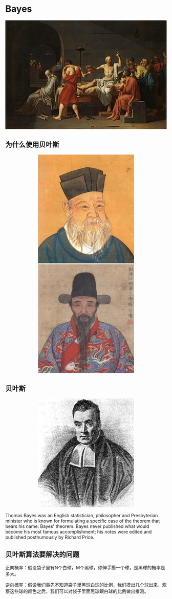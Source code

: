 # Bayes

<p align="center">
    <img src = './img/01.png' width = 600px height = 340px>
</p>

## 为什么使用贝叶斯

<p align="center">
    <img src = './img/02.png' width = 300px height = 340px>
    <img src = './img/03.png' width = 300px height = 340px>
</p>


## 贝叶斯

<p align="center">
    <img src = './img/04.png' width = 300px height = 340px>
</p>

Thomas Bayes was an English statistician, philosopher and Presbyterian minister who is known for formulating a specific case of the theorem that bears his name: Bayes' theorem. Bayes never published what would become his most famous accomplishment; his notes were edited and published posthumously by Richard Price.



## 贝叶斯算法要解决的问题

正向概率：假设袋子里有N个白球，M个黑球，你伸手摸一个球，是黑球的概率是多大。

逆向概率：假设我们事先不知道袋子里黑球白球的比例，我们摸出几个球出来，观察这些球的颜色之后，我们可以对袋子里面黑球跟白球的比例做出推测。


